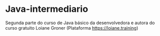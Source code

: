 # Java-intermediario
Segunda parte do curso de Java básico da desenvolvedora e autora do curso gratuito Loiane Groner (Plataforma https://loiane.training)
